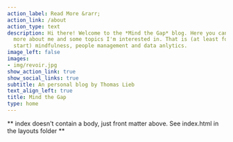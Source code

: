 ```yaml
---
action_label: Read More &rarr;
action_link: /about
action_type: text
description: Hi there! Welcome to the *Mind the Gap* blog. Here you can learn
  more about me and some topics I'm interested in. That is (at least for a 
  start) mindfulness, people management and data anlytics.
image_left: false
images:
- img/revoir.jpg
show_action_link: true
show_social_links: true
subtitle: An personal blog by Thomas Lieb
text_align_left: true
title: Mind the Gap
type: home
---
```


** index doesn't contain a body, just front matter above.
See index.html in the layouts folder **

